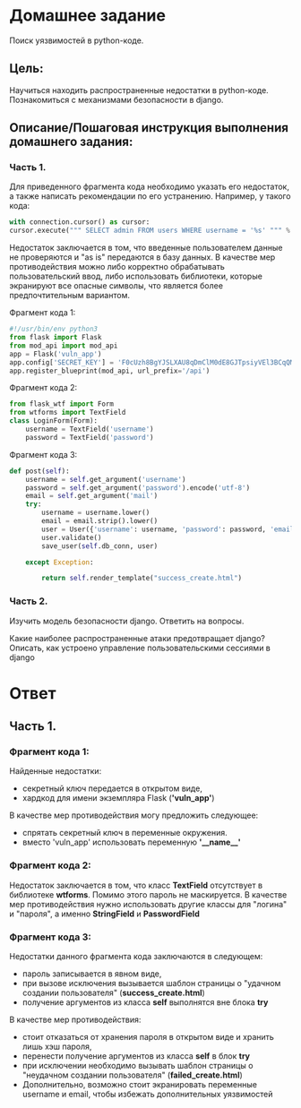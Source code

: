 # Домашнее задание

Поиск уязвимостей в python-коде.

## Цель:
Научиться находить распространенные недостатки в python-коде. Познакомиться с механизмами безопасности в django.


## Описание/Пошаговая инструкция выполнения домашнего задания:
### Часть 1.
Для приведенного фрагмента кода необходимо указать его недостаток, а также написать рекомендации по его устранению. Например, у такого кода:
```python
with connection.cursor() as cursor:
cursor.execute(""" SELECT admin FROM users WHERE username = '%s' """ % username)
````
Недостаток заключается в том, что введенные пользователем данные не проверяются и "as is" передаются в базу данных. В качестве мер противодействия можно либо корректно обрабатывать пользовательский ввод, либо использовать библиотеки, которые экранируют все опасные символы, что является более предпочтительным вариантом.


Фрагмент кода 1:
```python
#!/usr/bin/env python3
from flask import Flask
from mod_api import mod_api
app = Flask('vuln_app')
app.config['SECRET_KEY'] = 'F0cUzh8BgYJSLXAU8qDmClM0dE8GJTpsiyVEl3BCqQMCABp1U$f%'
app.register_blueprint(mod_api, url_prefix='/api')
```
Фрагмент кода 2:
```python
from flask_wtf import Form
from wtforms import TextField
class LoginForm(Form):
    username = TextField('username')
    password = TextField('password')
```
Фрагмент кода 3:
```python
def post(self):
    username = self.get_argument('username')
    password = self.get_argument('password').encode('utf-8')
    email = self.get_argument('mail')
    try:
        username = username.lower()
        email = email.strip().lower()
        user = User({'username': username, 'password': password, 'email': email, 'date_joined': curtime()})
        user.validate()
        save_user(self.db_conn, user)

    except Exception:

        return self.render_template("success_create.html")
```
### Часть 2.
Изучить модель безопасности django.
Ответить на вопросы.

Какие наиболее распространенные атаки предотвращает django?
Описать, как устроено управление пользовательскими сессиями в django




# Ответ

## Часть 1.
### Фрагмент кода 1:

Найденные недостатки:

- секретный ключ передается в открытом виде,
- хардкод для имени экземпляра Flask (**'vuln_app'**)

В качестве мер противодействия могу предложить следующее:

- спрятать секретный ключ в переменные окружения.
- вместо 'vuln_app' использовать переменную **'\_\_name\_\_'**

### Фрагмент кода 2:

Недостаток заключается в том, что класс **TextField** отсутствует в библиотеке **wtforms**. Помимо этого пароль не маскируется.
В качестве мер противодействия нужно использовать другие классы для "логина" и "пароля", а именно **StringField** и **PasswordField**

### Фрагмент кода 3:

Недостатки данного фрагмента кода заключаются в следующем:

- пароль записывается в явном виде,
- при вызове исключения вызывается шаблон страницы о "удачном создании пользователя" (**success_create.html**)
- получение аргументов из класса **self** выполнятся вне блока **try**


В качестве мер противодействия:

- стоит отказаться от хранения пароля в открытом виде и хранить лишь хэш пароля,
- перенести получение аргументов из класса **self** в блок **try**
- при исключении необходимо вызывать шаблон страницы о "неудачном создании пользователя" (**failed_create.html**)
- Дополнительно, возможно стоит экранировать переменные username и email, чтобы избежать дополнительных уязвимостей